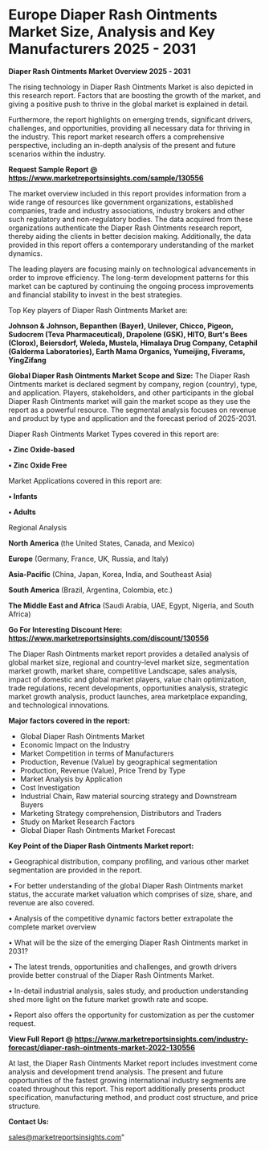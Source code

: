 # Europe Diaper Rash Ointments Market Size, Analysis and Key Manufacturers 2025 - 2031

<Strong> Diaper Rash Ointments Market Overview 2025 - 2031</strong>

The rising technology in Diaper Rash Ointments Market is also depicted in this research report. Factors that are boosting the growth of the market, and giving a positive push to thrive in the global market is explained in detail.

Furthermore, the report highlights on emerging trends, significant drivers, challenges, and opportunities, providing all necessary data for thriving in the industry. This report market research offers a comprehensive perspective, including an in-depth analysis of the present and future scenarios within the industry.

<strong>Request Sample Report @ <a href=https://www.marketreportsinsights.com/sample/130556>https://www.marketreportsinsights.com/sample/130556</a></strong>

The market overview included in this report provides information from a wide range of resources like government organizations, established companies, trade and industry associations, industry brokers and other such regulatory and non-regulatory bodies. The data acquired from these organizations authenticate the Diaper Rash Ointments research report, thereby aiding the clients in better decision making. Additionally, the data provided in this report offers a contemporary understanding of the market dynamics.

The leading players are focusing mainly on technological advancements in order to improve efficiency. The long-term development patterns for this market can be captured by continuing the ongoing process improvements and financial stability to invest in the best strategies.

Top Key players of Diaper Rash Ointments Market are:

<strong>Johnson & Johnson, Bepanthen (Bayer), Unilever, Chicco, Pigeon, Sudocrem (Teva Pharmaceutical), Drapolene (GSK), HITO, Burt's Bees (Clorox), Beiersdorf, Weleda, Mustela, Himalaya Drug Company, Cetaphil (Galderma Laboratories), Earth Mama Organics, Yumeijing, Fiverams, YingZifang</strong>

<strong><b>Global Diaper Rash Ointments Market Scope and Size:</b></strong>
The Diaper Rash Ointments market is declared segment by company, region (country), type, and application. Players, stakeholders, and other participants in the global Diaper Rash Ointments market will gain the market scope as they use the report as a powerful resource. The segmental analysis focuses on revenue and product by type and application and the forecast period of 2025-2031.

Diaper Rash Ointments Market Types covered in this report are:

<strong>• Zinc Oxide-based

• Zinc Oxide Free</strong>

Market Applications covered in this report are:

<strong>• Infants

• Adults</strong> 

Regional Analysis

<strong>North America</strong> (the United States, Canada, and Mexico)

<strong>Europe</strong> (Germany, France, UK, Russia, and Italy)

<strong>Asia-Pacific</strong> (China, Japan, Korea, India, and Southeast Asia)

<strong>South America</strong> (Brazil, Argentina, Colombia, etc.)

<strong>The Middle East and Africa</strong> (Saudi Arabia, UAE, Egypt, Nigeria, and South Africa)

<strong>Go For Interesting Discount Here: <a href=https://www.marketreportsinsights.com/discount/130556>https://www.marketreportsinsights.com/discount/130556</a></strong>

The Diaper Rash Ointments market report provides a detailed analysis of global market size, regional and country-level market size, segmentation market growth, market share, competitive Landscape, sales analysis, impact of domestic and global market players, value chain optimization, trade regulations, recent developments, opportunities analysis, strategic market growth analysis, product launches, area marketplace expanding, and technological innovations.

<strong><b>Major factors covered in the report:</b></strong>
<ul>
  <li>Global Diaper Rash Ointments Market </li>
  <li>Economic Impact on the Industry</li>
  <li>Market Competition in terms of Manufacturers</li>
  <li>Production, Revenue (Value) by geographical segmentation</li>
  <li>Production, Revenue (Value), Price Trend by Type</li>
  <li>Market Analysis by Application</li>
  <li>Cost Investigation</li>
  <li>Industrial Chain, Raw material sourcing strategy and Downstream Buyers</li>
  <li>Marketing Strategy comprehension, Distributors and Traders</li>
  <li>Study on Market Research Factors</li>
  <li>Global Diaper Rash Ointments Market Forecast</li>
</ul>

<strong><b>Key Point of the Diaper Rash Ointments Market report:</b></strong>

• Geographical distribution, company profiling, and various other market segmentation are provided in the report.

• For better understanding of the global Diaper Rash Ointments market status, the accurate market valuation which comprises of size, share, and revenue are also covered.

• Analysis of the competitive dynamic factors better extrapolate the complete market overview

• What will be the size of the emerging Diaper Rash Ointments market in 2031?

• The latest trends, opportunities and challenges, and growth drivers provide better construal of the Diaper Rash Ointments Market.

• In-detail industrial analysis, sales study, and production understanding shed more light on the future market growth rate and scope.

• Report also offers the opportunity for customization as per the customer request.

<strong><b>View Full Report @ <a href=https://www.marketreportsinsights.com/industry-forecast/diaper-rash-ointments-market-2022-130556>https://www.marketreportsinsights.com/industry-forecast/diaper-rash-ointments-market-2022-130556</a></b></strong>


At last, the Diaper Rash Ointments Market report includes investment come analysis and development trend analysis. The present and future opportunities of the fastest growing international industry segments are coated throughout this report. This report additionally presents product specification, manufacturing method, and product cost structure, and price structure.

<strong>Contact Us:</strong>

sales@marketreportsinsights.com"
